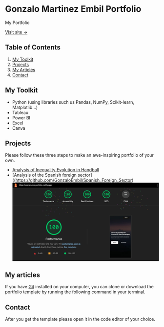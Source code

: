 # Gonzalo Martinez Embil Portfolio

My Portfolio

[Visit site &rarr;](https://gonzaloembil.github.io/gonzaloembil.io/)

## Table of Contents

1. [My Toolkit](#my-toolkit)
1. [Projects](#projects)
1. [My Articles](#my-articles)
1. [Contact](#contact)

## My Toolkit

- Python (using libraries such us Pandas, NumPy, Scikit-learn, Matplotlib...)
- Tableau
- Power BI
- Excel
- Canva

## Projects

Please follow these three steps to make an awe-inspiring portfolio of your own.

- [Analysis of Inequality Evolution in Handball](https://github.com/GonzaloEmbil/Handball_Inequality_Evolution)
- [Analysis of the Spanish foreign sector]((https://github.com/GonzaloEmbil/Spanish_Foreign_Sector)
  <img src="assets/images/lighthouse.png" alt="lighthouse report with 100% scores">

## My articles

If you have [Git](https://git-scm.com/) installed on your computer, you can clone or download the portfolio template by running the following command in your terminal.

## Contact

After you get the template please open it in the code editor of your choice.
